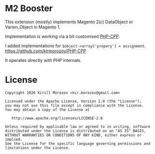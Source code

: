 M2 Booster
==========
This extension (mostly) implements Magento 2(c) DataObject or Varien_Object in Magento 1.

Implementation is working via a bit customised [PHP-CPP](http://www.php-cpp.com/). 

I added implementations for `$object->array['propery'] = assignment`.
https://github.com/kirmorozov/PHP-CPP

It operates directly with PHP internals. 



License
=======
    Copyright 2020 Kirill Morozov <kir.morozov@gmail.com>

    Licensed under the Apache License, Version 2.0 (the "License");
    you may not use this file except in compliance with the License.
    You may obtain a copy of the License at

       http://www.apache.org/licenses/LICENSE-2.0

    Unless required by applicable law or agreed to in writing, software
    distributed under the License is distributed on an "AS IS" BASIS,
    WITHOUT WARRANTIES OR CONDITIONS OF ANY KIND, either express or implied.
    See the License for the specific language governing permissions and
    limitations under the License.

